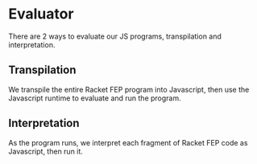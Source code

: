 # Evaluator

There are 2 ways to evaluate our JS programs, transpilation and interpretation.

## Transpilation

We transpile the entire Racket FEP program into Javascript, then use the Javascript runtime to evaluate and run the program.

## Interpretation

As the program runs, we interpret each fragment of Racket FEP code as Javascript, then run it.
